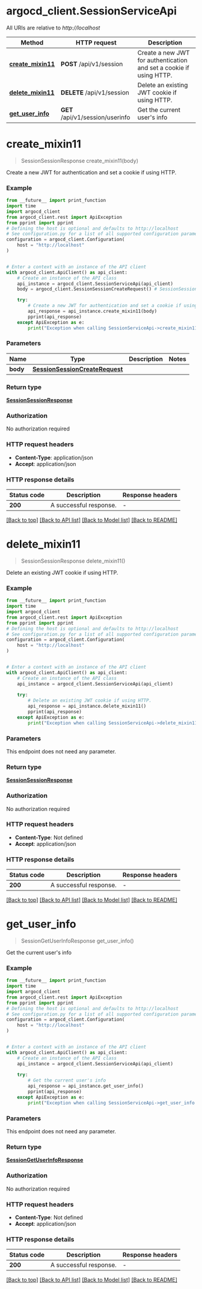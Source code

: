 # argocd_client.SessionServiceApi

All URIs are relative to *http://localhost*

Method | HTTP request | Description
------------- | ------------- | -------------
[**create_mixin11**](SessionServiceApi.md#create_mixin11) | **POST** /api/v1/session | Create a new JWT for authentication and set a cookie if using HTTP.
[**delete_mixin11**](SessionServiceApi.md#delete_mixin11) | **DELETE** /api/v1/session | Delete an existing JWT cookie if using HTTP.
[**get_user_info**](SessionServiceApi.md#get_user_info) | **GET** /api/v1/session/userinfo | Get the current user&#39;s info


# **create_mixin11**
> SessionSessionResponse create_mixin11(body)

Create a new JWT for authentication and set a cookie if using HTTP.

### Example

```python
from __future__ import print_function
import time
import argocd_client
from argocd_client.rest import ApiException
from pprint import pprint
# Defining the host is optional and defaults to http://localhost
# See configuration.py for a list of all supported configuration parameters.
configuration = argocd_client.Configuration(
    host = "http://localhost"
)


# Enter a context with an instance of the API client
with argocd_client.ApiClient() as api_client:
    # Create an instance of the API class
    api_instance = argocd_client.SessionServiceApi(api_client)
    body = argocd_client.SessionSessionCreateRequest() # SessionSessionCreateRequest | 

    try:
        # Create a new JWT for authentication and set a cookie if using HTTP.
        api_response = api_instance.create_mixin11(body)
        pprint(api_response)
    except ApiException as e:
        print("Exception when calling SessionServiceApi->create_mixin11: %s\n" % e)
```

### Parameters

Name | Type | Description  | Notes
------------- | ------------- | ------------- | -------------
 **body** | [**SessionSessionCreateRequest**](SessionSessionCreateRequest.md)|  | 

### Return type

[**SessionSessionResponse**](SessionSessionResponse.md)

### Authorization

No authorization required

### HTTP request headers

 - **Content-Type**: application/json
 - **Accept**: application/json

### HTTP response details
| Status code | Description | Response headers |
|-------------|-------------|------------------|
**200** | A successful response. |  -  |

[[Back to top]](#) [[Back to API list]](../README.md#documentation-for-api-endpoints) [[Back to Model list]](../README.md#documentation-for-models) [[Back to README]](../README.md)

# **delete_mixin11**
> SessionSessionResponse delete_mixin11()

Delete an existing JWT cookie if using HTTP.

### Example

```python
from __future__ import print_function
import time
import argocd_client
from argocd_client.rest import ApiException
from pprint import pprint
# Defining the host is optional and defaults to http://localhost
# See configuration.py for a list of all supported configuration parameters.
configuration = argocd_client.Configuration(
    host = "http://localhost"
)


# Enter a context with an instance of the API client
with argocd_client.ApiClient() as api_client:
    # Create an instance of the API class
    api_instance = argocd_client.SessionServiceApi(api_client)
    
    try:
        # Delete an existing JWT cookie if using HTTP.
        api_response = api_instance.delete_mixin11()
        pprint(api_response)
    except ApiException as e:
        print("Exception when calling SessionServiceApi->delete_mixin11: %s\n" % e)
```

### Parameters
This endpoint does not need any parameter.

### Return type

[**SessionSessionResponse**](SessionSessionResponse.md)

### Authorization

No authorization required

### HTTP request headers

 - **Content-Type**: Not defined
 - **Accept**: application/json

### HTTP response details
| Status code | Description | Response headers |
|-------------|-------------|------------------|
**200** | A successful response. |  -  |

[[Back to top]](#) [[Back to API list]](../README.md#documentation-for-api-endpoints) [[Back to Model list]](../README.md#documentation-for-models) [[Back to README]](../README.md)

# **get_user_info**
> SessionGetUserInfoResponse get_user_info()

Get the current user's info

### Example

```python
from __future__ import print_function
import time
import argocd_client
from argocd_client.rest import ApiException
from pprint import pprint
# Defining the host is optional and defaults to http://localhost
# See configuration.py for a list of all supported configuration parameters.
configuration = argocd_client.Configuration(
    host = "http://localhost"
)


# Enter a context with an instance of the API client
with argocd_client.ApiClient() as api_client:
    # Create an instance of the API class
    api_instance = argocd_client.SessionServiceApi(api_client)
    
    try:
        # Get the current user's info
        api_response = api_instance.get_user_info()
        pprint(api_response)
    except ApiException as e:
        print("Exception when calling SessionServiceApi->get_user_info: %s\n" % e)
```

### Parameters
This endpoint does not need any parameter.

### Return type

[**SessionGetUserInfoResponse**](SessionGetUserInfoResponse.md)

### Authorization

No authorization required

### HTTP request headers

 - **Content-Type**: Not defined
 - **Accept**: application/json

### HTTP response details
| Status code | Description | Response headers |
|-------------|-------------|------------------|
**200** | A successful response. |  -  |

[[Back to top]](#) [[Back to API list]](../README.md#documentation-for-api-endpoints) [[Back to Model list]](../README.md#documentation-for-models) [[Back to README]](../README.md)

